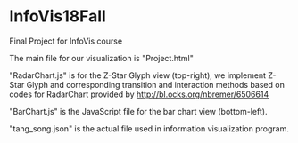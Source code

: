 # InfoVis18Fall
Final Project for InfoVis course

The main file for our visualization is "Project.html"

"RadarChart.js" is for the Z-Star Glyph view (top-right), we implement Z-Star Glyph and corresponding transition and interaction methods based on codes for RadarChart provided by http://bl.ocks.org/nbremer/6506614

"BarChart.js" is the JavaScript file for the bar chart view (bottom-left).

"tang_song.json" is the actual file used in information visualization program.
